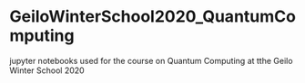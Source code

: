 # GeiloWinterSchool2020_QuantumComputing
jupyter notebooks used for the course on Quantum Computing at tthe Geilo Winter School 2020
